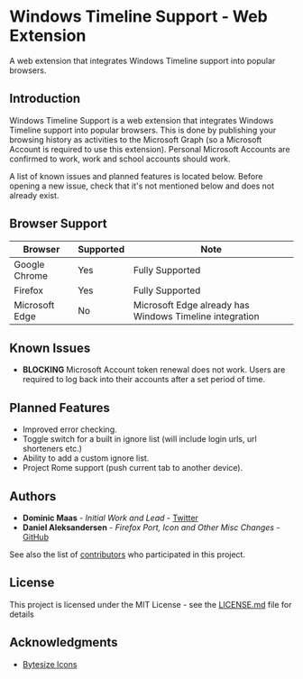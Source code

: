 # Windows Timeline Support - Web Extension

A web extension that integrates Windows Timeline support into popular browsers.

## Introduction

Windows Timeline Support is a web extension that integrates Windows Timeline support into popular browsers. This is done by publishing your browsing history as activities to the Microsoft Graph (so a Microsoft Account is required to use this extension). Personal Microsoft Accounts are confirmed to work, work and school accounts should work.

A list of known issues and planned features is located below. Before opening a new issue, check that it's not mentioned below and does not already exist.

## Browser Support

|Browser|Supported|Note
|--|--|--|
|Google Chrome|Yes|Fully Supported|
|Firefox|Yes|Fully Supported|
|Microsoft Edge|No|Microsoft Edge already has Windows Timeline integration|

## Known Issues

- **BLOCKING** Microsoft Account token renewal does not work. Users are required to log back into their accounts after a set period of time.

## Planned Features

- Improved error checking.
- Toggle switch for a built in ignore list (will include login urls, url shorteners etc.)
- Ability to add a custom ignore list.
- Project Rome support (push current tab to another device).

## Authors

- **Dominic Maas** - *Initial Work and Lead* - [Twitter](https://twitter.com/dominicjmaas)
- **Daniel Aleksandersen** - *Firefox Port, Icon and Other Misc Changes* - [GitHub](https://github.com/da2x)

See also the list of [contributors](https://github.com/DominicMaas/TimelineExtension/graphs/contributors) who participated in this project.

## License

This project is licensed under the MIT License - see the [LICENSE.md](LICENSE.md) file for details

## Acknowledgments

- [Bytesize Icons](https://github.com/danklammer/bytesize-icons)
